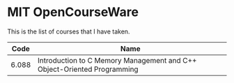 # MIT OpenCourseWare

This is the list of courses that I have taken.

| Code | Name                                                                   |
|------|------------------------------------------------------------------------|
|6.088 | Introduction to C Memory Management and C++ Object-Oriented Programming|
